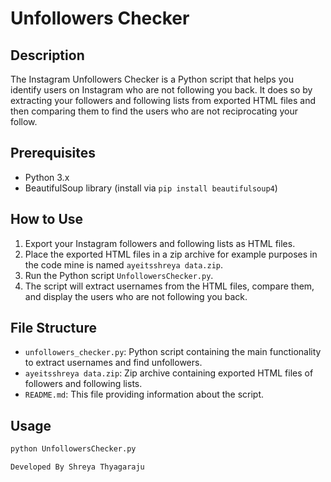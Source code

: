 # Unfollowers Checker

## Description
The Instagram Unfollowers Checker is a Python script that helps you identify users on Instagram who are not following you back. It does so by extracting your followers and following lists from exported HTML files and then comparing them to find the users who are not reciprocating your follow.

## Prerequisites
- Python 3.x
- BeautifulSoup library (install via `pip install beautifulsoup4`)

## How to Use
1. Export your Instagram followers and following lists as HTML files.
2. Place the exported HTML files in a zip archive for example purposes in the code mine is named `ayeitsshreya data.zip`.
3. Run the Python script `UnfollowersChecker.py`.
4. The script will extract usernames from the HTML files, compare them, and display the users who are not following you back.

## File Structure
- `unfollowers_checker.py`: Python script containing the main functionality to extract usernames and find unfollowers.
- `ayeitsshreya data.zip`: Zip archive containing exported HTML files of followers and following lists.
- `README.md`: This file providing information about the script.

## Usage
```bash
python UnfollowersChecker.py

Developed By Shreya Thyagaraju
